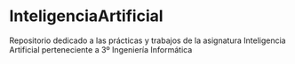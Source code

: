 # InteligenciaArtificial
Repositorio dedicado a las prácticas y trabajos de la asignatura Inteligencia Artificial perteneciente a 3º Ingeniería Informática
